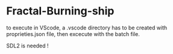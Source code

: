 # Fractal-Burning-ship

to execute in VScode, a .vscode directory has to be created with proprieties.json file, then excecute with the batch file.

SDL2 is needed !
